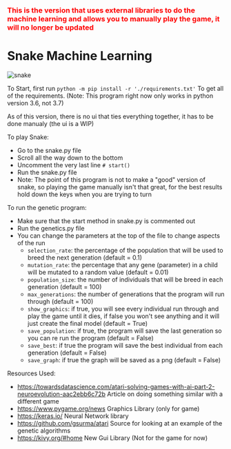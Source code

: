 ### <span style="color: red">This is the version that uses external libraries to do the machine learning and allows you to manually play the game, it will no longer be updated
# Snake Machine Learning </span>

![snake](https://user-images.githubusercontent.com/3957023/63204709-afcb9f80-c068-11e9-99f2-9b570e2e733c.png)

To Start, first run `python -m pip install -r './requirements.txt'` To get all of the requirements. (Note: This program right now only works in python version 3.6, not 3.7)

As of this version, there is no ui that ties everything together, it has to be done manualy (the ui is a WIP)

To play Snake:
  - Go to the snake.py file
  - Scroll all the way down to the bottom
  - Uncomment the very last line `# start()`
  - Run the snake.py file
  - Note: The point of this program is not to make a "good" version of snake, so playing the game manually isn't that great, for the best results hold down the keys when you are trying to turn
  
To run the genetic program:
  - Make sure that the start method in snake.py is commented out
  - Run the genetics.py file
  - You can change the parameters at the top of the file to change aspects of the run
    - `selection_rate`: the percentage of the population that will be used to breed the next generation (default = 0.1)
    - `mutation_rate`: the percentage that any gene (parameter) in a child will be mutated to a random value (default = 0.01)
    - `population_size`: the number of individuals that will be breed in each generation (default = 100)
    - `max_generations`: the number of generations that the program will run through (default = 100)
    - `show_graphics`: if true, you will see every individual run through and play the game until it dies, if false you won't see anything and it will just create the final model (default = True)
    - `save_population`: if true, the program will save the last generation so you can re run the program (default = False)
    - `save_best`: if true the program will save the best individual from each generation (default = False)
    - `save_graph`: if true the graph will be saved as a png (default = False)

Resources Used:
- <https://towardsdatascience.com/atari-solving-games-with-ai-part-2-neuroevolution-aac2ebb6c72b> Article on doing something similar with a different game
- <https://www.pygame.org/news> Graphics Library (only for game)
- <https://keras.io/> Neural Network library
- <https://github.com/gsurma/atari> Source for looking at an example of the genetic algorithms
- <https://kivy.org/#home> New Gui Library (Not for the game for now)
